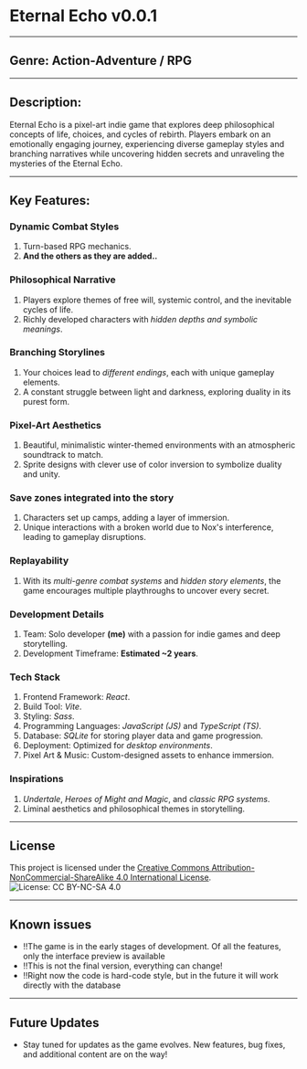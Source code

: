 # **Eternal Echo v0.0.1**

---

## **Genre: Action-Adventure / RPG**

---

## **Description:**
Eternal Echo is a pixel-art indie game that explores deep philosophical concepts of life, choices, and cycles of rebirth. Players embark on an emotionally engaging journey, experiencing diverse gameplay styles and branching narratives while uncovering hidden secrets and unraveling the mysteries of the Eternal Echo.

---

## **Key Features:**
### **Dynamic Combat Styles**
1. Turn-based RPG mechanics.
2. **And the others as they are added..**

### **Philosophical Narrative**
1. Players explore themes of free will, systemic control, and the inevitable cycles of life.
2. Richly developed characters with *hidden depths and symbolic meanings*.

### **Branching Storylines**
1. Your choices lead to *different endings*, each with unique gameplay elements.
2. A constant struggle between light and darkness, exploring duality in its purest form.

### **Pixel-Art Aesthetics**
1. Beautiful, minimalistic winter-themed environments with an atmospheric soundtrack to match.
2. Sprite designs with clever use of color inversion to symbolize duality and unity.

### **Save zones integrated into the story** 
1. Characters set up camps, adding a layer of immersion.
2. Unique interactions with a broken world due to Nox's interference, leading to gameplay disruptions.

### **Replayability**
1. With its *multi-genre combat systems* and *hidden story elements*, the game encourages multiple playthroughs to uncover every secret.

### **Development Details**
1. Team: Solo developer **(me)** with a passion for indie games and deep storytelling.
2. Development Timeframe: **Estimated ~2 years**.

### **Tech Stack**
1. Frontend Framework: *React*.
2. Build Tool: *Vite*.
3. Styling: *Sass*.
4. Programming Languages: *JavaScript (JS)* and *TypeScript (TS)*.
5. Database: *SQLite* for storing player data and game progression.
6. Deployment: Optimized for *desktop environments*.
7. Pixel Art & Music: Custom-designed assets to enhance immersion.

### **Inspirations**
1. *Undertale*, *Heroes of Might and Magic*, and *classic RPG systems*.
2. Liminal aesthetics and philosophical themes in storytelling.

---
## License
This project is licensed under the [Creative Commons Attribution-NonCommercial-ShareAlike 4.0 International License](LICENSE.md).  
![License: CC BY-NC-SA 4.0](https://licensebuttons.net/l/by-nc-sa/4.0/88x31.png)

---

## **Known issues**
- !!The game is in the early stages of development. Of all the features, only the interface preview is available
- !!This is not the final version, everything can change!
- !!Right now the code is hard-code style, but in the future it will work directly with the database

---

  ## **Future Updates**
- Stay tuned for updates as the game evolves. New features, bug fixes, and additional content are on the way!
